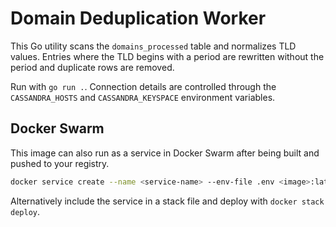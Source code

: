 # Domain Deduplication Worker

This Go utility scans the `domains_processed` table and normalizes
TLD values. Entries where the TLD begins with a period are rewritten
without the period and duplicate rows are removed.

Run with `go run .`. Connection details are controlled through the
`CASSANDRA_HOSTS` and `CASSANDRA_KEYSPACE` environment variables.

## Docker Swarm

This image can also run as a service in Docker Swarm after being built and pushed to your registry.

```bash
docker service create --name <service-name> --env-file .env <image>:latest
```

Alternatively include the service in a stack file and deploy with `docker stack deploy`.
